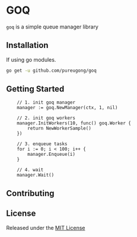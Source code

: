 # GOQ

`goq` is a simple queue manager library

## Installation
If using go modules.
```sh
go get -u github.com/pureugong/goq
```

## Getting Started
```golang
    // 1. init goq manager
	manager := goq.NewManager(ctx, 1, nil)

	// 2. init goq workers
	manager.InitWorkers(10, func() goq.Worker {
		return NewWorkerSample()
    })

    // 3. enqueue tasks
	for i := 0; i < 100; i++ {
		manager.Enqueue(i)
    }
    
    // 4. wait
	manager.Wait()

```


## Contributing

## License

Released under the [MIT License](https://github.com/pureugong/goq/blob/master/LICENSE)
